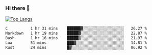 ### Hi there 👋

<!--
**3Xpl0it3r/3Xpl0it3r** is a ✨ _special_ ✨ repository because its `README.md` (this file) appears on your GitHub profile.

Here are some ideas to get you started:

- 🔭 I’m currently working on ...
- 🌱 I’m currently learning ...
- 👯 I’m looking to collaborate on ...
- 🤔 I’m looking for help with ...
- 💬 Ask me about ...
- 📫 How to reach me: ...
- 😄 Pronouns: ...
- ⚡ Fun fact: ...
-->


[![Top Langs](https://github-readme-stats.vercel.app/api/top-langs/?username=3Xpl0it3r&layout=compact)](https://github.com/3Xpl0it3r/3Xpl0it3r)

<!--START_SECTION:waka-->

```txt
C          1 hr 31 mins    ██████▓░░░░░░░░░░░░░░░░░░   26.27 %
Markdown   1 hr 19 mins    █████▓░░░░░░░░░░░░░░░░░░░   22.87 %
Bash       1 hr 16 mins    █████▒░░░░░░░░░░░░░░░░░░░   21.97 %
Lua        51 mins         ███▓░░░░░░░░░░░░░░░░░░░░░   14.81 %
Rust       24 mins         █▓░░░░░░░░░░░░░░░░░░░░░░░   06.92 %
```

<!--END_SECTION:waka-->
